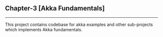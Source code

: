 ## Chapter-3 [Akka Fundamentals]
-----------------------

This project contains codebase for akka examples and other sub-projects which implements Akka fundamentals. 

```